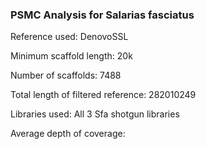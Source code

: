 ### PSMC Analysis for Salarias fasciatus

Reference used: DenovoSSL

Minimum scaffold length: 20k

Number of scaffolds: 7488

Total length of filtered reference: 282010249

Libraries used: All 3 Sfa shotgun libraries

Average depth of coverage: 
